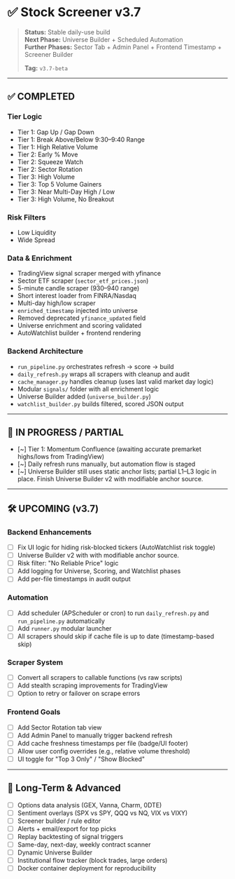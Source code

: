 # ✅ Stock Screener v3.7

> **Status:** Stable daily-use build  
> **Next Phase:** Universe Builder + Scheduled Automation  
> **Further Phases:** Sector Tab + Admin Panel + Frontend Timestamp + Screener Builder  
>  
> **Tag:** `v3.7-beta`

---

## ✅ COMPLETED

### Tier Logic
- Tier 1: Gap Up / Gap Down  
- Tier 1: Break Above/Below 9:30–9:40 Range  
- Tier 1: High Relative Volume  
- Tier 2: Early % Move  
- Tier 2: Squeeze Watch  
- Tier 2: Sector Rotation  
- Tier 3: High Volume  
- Tier 3: Top 5 Volume Gainers  
- Tier 3: Near Multi-Day High / Low  
- Tier 3: High Volume, No Breakout  

### Risk Filters
- Low Liquidity  
- Wide Spread  

### Data & Enrichment
- TradingView signal scraper merged with yfinance  
- Sector ETF scraper (`sector_etf_prices.json`)  
- 5-minute candle scraper (930–940 range)  
- Short interest loader from FINRA/Nasdaq  
- Multi-day high/low scraper  
- `enriched_timestamp` injected into universe  
- Removed deprecated `yfinance_updated` field  
- Universe enrichment and scoring validated  
- AutoWatchlist builder + frontend rendering  

### Backend Architecture
- `run_pipeline.py` orchestrates refresh → score → build  
- `daily_refresh.py` wraps all scrapers with cleanup and audit  
- `cache_manager.py` handles cleanup (uses last valid market day logic)  
- Modular `signals/` folder with all enrichment logic  
- Universe Builder added (`universe_builder.py`)  
- `watchlist_builder.py` builds filtered, scored JSON output  

---

## 🔄 IN PROGRESS / PARTIAL

- [~] Tier 1: Momentum Confluence (awaiting accurate premarket highs/lows from TradingView)  
- [~] Daily refresh runs manually, but automation flow is staged  
- [~] Universe Builder still uses static anchor lists; partial L1–L3 logic in place. Finish Universe Builder v2 with modifiable anchor source.

---

## 🛠️ UPCOMING (v3.7)

### Backend Enhancements
- [ ] Fix UI logic for hiding risk-blocked tickers (AutoWatchlist risk toggle)  
- [ ] Universe Builder v2 with with modifiable anchor source. 
- [ ] Risk filter: "No Reliable Price" logic  
- [ ] Add logging for Universe, Scoring, and Watchlist phases  
- [ ] Add per-file timestamps in audit output  

### Automation
- [ ] Add scheduler (APScheduler or cron) to run `daily_refresh.py` and `run_pipeline.py` automatically  
- [ ] Add `runner.py` modular launcher  
- [ ] All scrapers should skip if cache file is up to date (timestamp-based skip)  

### Scraper System
- [ ] Convert all scrapers to callable functions (vs raw scripts)  
- [ ] Add stealth scraping improvements for TradingView  
- [ ] Option to retry or failover on scrape errors  

### Frontend Goals
- [ ] Add Sector Rotation tab view  
- [ ] Add Admin Panel to manually trigger backend refresh  
- [ ] Add cache freshness timestamps per file (badge/UI footer)  
- [ ] Allow user config overrides (e.g., relative volume threshold)  
- [ ] UI toggle for "Top 3 Only" / "Show Blocked"  

---

## 🧪 Long-Term & Advanced

- [ ] Options data analysis (GEX, Vanna, Charm, 0DTE)  
- [ ] Sentiment overlays (SPX vs SPY, QQQ vs NQ, VIX vs VIXY)  
- [ ] Screener builder / rule editor  
- [ ] Alerts + email/export for top picks  
- [ ] Replay backtesting of signal triggers  
- [ ] Same-day, next-day, weekly contract scanner  
- [ ] Dynamic Universe Builder
- [ ] Institutional flow tracker (block trades, large orders)  
- [ ] Docker container deployment for reproducibility  
